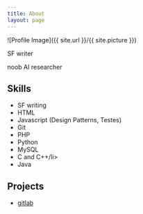 ```yaml
---
title: About
layout: page
---
```

![Profile Image]({{ site.url }}/{{ site.picture }})

<p>SF writer</p>
<p>noob AI researcher</p>

<h2>Skills</h2>

<ul class="skill-list">
	<li>SF writing</li>
	<li>HTML</li>
	<li>Javascript (Design Patterns, Testes)</li>
	<li>Git</li>
	<li>PHP</li>
	<li>Python</li>
	<li>MySQL</li>
	<li>C and C++/li>
	<li>Java</li>
</ul>

<h2>Projects</h2>

<ul>
	<li><a href="https://gitlab.com/">gitlab</a></li>
</ul>

